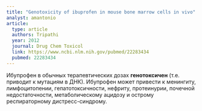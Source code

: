 ```yaml
---
title: "Genotoxicity of ibuprofen in mouse bone marrow cells in vivo"
analyst: amantonio
article:
  type: article
  authors: Tripathi
  year: 2012
  journal: Drug Chem Toxicol
  link: https://www.ncbi.nlm.nih.gov/pubmed/22283434
  pubmed: 22283434
---
```


Ибупрофен в обычных терапевтических дозах **генотоксичен** (т.е. приводит к мутациям в ДНК).
Ибупрофен может привести к менингиту, лимфоцитопении, гепатотоксичности, нефриту, протеинурии, почечной недостаточности, метаболическому ацидозу и острому респираторному дистресс-синдрому.
